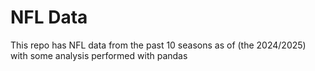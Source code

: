 # NFL Data

This repo has NFL data from the past 10 seasons as of (the 2024/2025) with some analysis performed with pandas

